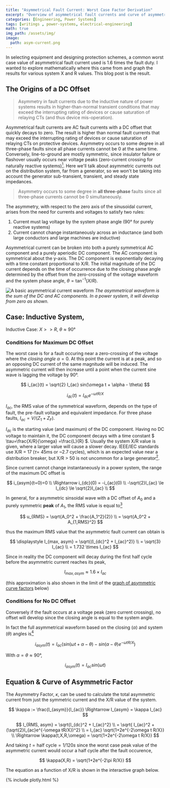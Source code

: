 ```yaml
---
title: "Asymmetrical Fault Current: Worst Case Factor Derivation"
excerpt: "Overview of asymmetrical fault currents and curve of asymmetry factor back-calculation"
categories: [Engineering, Power Systems]
tags: [writings , power-systems, electrical-engineering]
math: true
img_path: /assets/img/
image:
  path: asym-current.png
---
```


In selecting equipment and designing protection schemes, a common worst case value of asymmetrical fault current used is 1.6 times the fault duty. I wanted to explore mathematically where this came from and graph the results for various system X and R values. This blog post is the result.

## The Origins of a DC Offset

> Asymmetry in fault currents due to the inductive nature of power systems results in higher-than-normal transient conditions that may exceed the interrupting rating of devices or cause saturation of relaying CTs (and thus device mis-operation).

Asymmetrical fault currents are AC fault currents with a DC offset that quickly decays to zero. The result is higher than normal fault currents that may exceed the interrupting rating of devices or cause saturation of relaying CTs on protective devices. Asymmetry occurs to some degree in all three-phase faults since all phase currents cannot be 0 at the same time. Conversely, line-to-ground are mostly symmetric, since insulator failure or flashover usually occurs near voltage peaks (zero-current crossing for naturally reactive systems)[^1]. Here we'll talk about asymmetric currents out on the distribution system, far from a generator, so we won't be taking into account the generator sub-transient, transient, and steady state impedances.

> Asymmetry occurs to some degree in __all three-phase__ faults since all three-phase currents cannot be 0 simultaneously.

The asymmetry, with respect to the zero axis of the sinusoidal current, arises from the need for currents and voltages to satisfy two rules: 

1. Current must lag voltage by the system phase angle (90° for purely reactive systems)
2. Current cannot change instantaneously across an inductance (and both large conductors and large machines are inductive)

Asymmetrical current can be broken into both a purely symmetrical AC component and a purely aperiodic DC component. The AC component is symmetrical about the y-axis. The DC component is exponentially decaying with a time constant proportional to X/R. The initial magnitude of the DC current depends on the time of occurrence due to the closing phase angle determined by the offset from the zero-crossing of the voltage waveform and the system phase angle, $\theta=\tan^{-1}(X/R)$.

![A basic asymmetrical current waveform](asym-current.png)
*The asymmetrical waveform is the sum of the DC and AC components. In a power system, it will develop from zero as shown.*

## Case: Inductive System, 

Inductive Case: $X>>R$, $\theta \approx 90°$

### Conditions for Maximum DC Offset

The worst case is for a fault occuring near a zero-crossing of the voltage where the _closing angle_ $\alpha=0$. At this point the current is at a peak, and so an opposing DC current of the same magnitude will be induced. The asymmetric current will then increase until a point when the current sine wave is lagging the voltage by 90°.

$$ i_{ac}(t) = \sqrt{2} I_{ac} sin(\omega t + \alpha - \theta) $$

$$ i_{dc}(t) = I_{dc} e^{-\omega tR/X} $$

$I_{ac}$, the RMS value of the symmetrical waveform, depends on the type of fault, the pre-fault voltage and equivalent impedance. For three phase faults, $I_{ac} = V/(Z_1+Z_F)$.

$I_{dc}$ is the starting value (and maximum) of the DC component. Having no DC voltage to maintain it, the DC component decays with a time constant $ \tau=\frac{X/R}{\omega} =\frac{L}{R} $. Usually the system X/R value is given, where a larger value will cause a slower decay. IEEE/IEC standards use X/R $=$ 17 ($\tau =$ 45ms or ~2.7 cycles), which is an expected value near a distribution breaker, but X/R > 50 is not uncommon for a large generator[^2].

Since current cannot change instantaneously in a power system, the range of the maximum DC offset is

$$
i_{asym}(t=0)=0 \\
\Rightarrow i_{dc}(0) = -i_{ac}(0)  \\
-\sqrt{2}I_{ac} \le I_{dc} \le \sqrt{2}I_{ac} \\
$$

In general, for a asymmetric sinsoidal wave with a DC offset of $A_0$ and a purely symmetric **peak** of $A_1$, the RMS value is equal to[^3]

$$ u_{RMS} = \sqrt{A_0^2 + \frac{A_1^2}{2}} \\
= \sqrt{A_0^2 + A_{1,RMS}^2} $$

thus the maximum RMS value that the asymmetric fault current can obtain is

$$ \displaystyle I_{max, asym} = \sqrt{(I_{dc}^2 + I_{ac}^2)} \\
= \sqrt{3} I_{ac} \\
= 1.732 \times I_{ac} $$

Since in reality the DC component will decay during the first half cycle before the asymmetric current reaches its peak,

$$ I_{max,asym} \approx 1.6 \times I_{ac} $$

(this approximation is also shown in the limit of the [graph of asymmetric curve factors](#equation--curve-of-asymmetric-factor) below)

### Conditions for No DC Offset

Conversely if the fault occurs at a voltage peak (zero current crossing), no offset will develop since the closing angle is equal to the system angle.

In fact the full asymmetrical waveform based on the closing ($\alpha$) and system ($\theta$) angles is[^4]

$$ i_{asym}(t) = I_{ac} (sin(\omega t + \alpha - \theta) - sin(\alpha - \theta) e^{-\omega tR/X}) $$

With $\alpha=\theta\approx 90°$,

$$ i_{asym}(t) = I_{ac}sin(\omega t) $$

## Equation & Curve of Asymmetric Factor

The Asymmetry Factor, $\kappa$, can be used to calculate the total asymmetric current from just the symmetric current and the X/R value of the system.

$$ \kappa := \frac{I_{asym}}{I_{ac}} \Rightarrow I_{asym} = \kappa I_{ac} $$

$$ I_{RMS, asym} = \sqrt{I_{dc}^2 + I_{ac}^2} \\
= \sqrt{ I_{ac}^2 + (\sqrt{2}I_{ac}e^{-\omega tR/X})^2} \\
= I_{ac} \sqrt{1+2e^{-2\omega t R/X}} \\
\Rightarrow \kappa(t,X,R,\omega) = \sqrt{1+2e^{-2\omega t R/X}} $$

And taking $t=\text{half cycle}=1/120s$ since the worst case peak value of the asymmetric current would occur a half cycle after the fault occurence,

$$ \kappa(X,R) = \sqrt{1+2e^{-2\pi R/X}} $$

The equation as a function of X/R is shown in the interactive graph below.

{% include plotly.html %}

<div id="cb165ea6-2b53-4749-a74a-23007c036f6c" style="height: 100%; width: 100%;" class="plotly-graph-div"></div><script type="text/javascript">window.PLOTLYENV=window.PLOTLYENV || {};window.PLOTLYENV.BASE_URL="https://plot.ly";Plotly.newPlot("cb165ea6-2b53-4749-a74a-23007c036f6c", [{"y": [1.0000034873362755, 1.000028318658172, 1.0001264021319973, 1.0003881278823001, 1.0009286475997388, 1.0018657023091548, 1.0033006508323994, 1.0053074808025657, 1.0079294124783176, 1.0111807212848305, 1.0150513483214005, 1.0195125040789026, 1.024522164881904, 1.030029896495041, 1.03598078914381, 1.042318490926619, 1.0489874293778594, 1.0559343521970252, 1.0631093246902337, 1.0704663103987337, 1.077963442940384, 1.0855630769732811, 1.0932316873186607, 1.1009396689200621, 1.108661076818727, 1.1163733345705935, 1.12405693118547, 1.1316951203342005, 1.1392736308532363, 1.1467803941292616, 1.1542052914756635, 1.1615399228792902, 1.168777397311502, 1.1759121440158509, 1.1829397436942921, 1.1898567782306928, 1.1966606974521394, 1.2033497013892498, 1.2099226365229665, 1.2163789045732143, 1.2227183824772698, 1.228941352310948, 1.23504844001557, 1.2410405619028089, 1.2469188780144262, 1.2526847515125499, 1.2583397133673822, 1.2638854316925998, 1.269323685154173, 1.2746563399461732, 1.2798853298877588, 1.2850126392494414, 1.2900402879645538, 1.294970318924072, 1.2998047870902003, 1.3045457501969113, 1.3091952608344455, 1.3137553597400649, 1.3182280701395341, 1.3226153930032403, 1.3269193030978867, 1.3311417457296095, 1.3352846340874005, 1.33934984710716, 1.3433392277866825, 1.34725458189063, 1.35109767699221, 1.354870241804964, 1.358573965763948, 1.3622104988207144, 1.3657814514210098, 1.369288394638028, 1.3727328604375235, 1.3761163420540987, 1.3794402944606348, 1.3827061349151497, 1.385915243571411, 1.389068964141397, 1.3921686045992818, 1.395215437917974, 1.3982107028304447, 1.401155604609136, 1.4040513158576586, 1.406898977309796, 1.4096996986315415, 1.4124545592225168, 1.4151646090136547, 1.4178308692585146, 1.420454333316007, 1.4230359674226651, 1.4255767114529263, 1.4280774796661528, 1.4305391614393674, 1.4329626219848883, 1.4353487030522274, 1.4376982236137759, 1.4400119805339369, 1.4422907492214823, 1.4445352842650128, 1.4467463200514863, 1.4489245713678578, 1.4510707339859297, 1.4531854852305754, 1.4552694845315355, 1.4573233739590272, 1.4593477787434381, 1.461343307779405, 1.4633105541145883, 1.465250095423483, 1.4671624944666077, 1.4690482995354295, 1.4709080448833842, 1.4727422511433605, 1.4745514257320145, 1.4763360632412799, 1.4780966458174438, 1.4798336435281478, 1.4815475147176778, 1.483238706350891, 1.4849076543461353, 1.4865547838974997, 1.4881805097867313, 1.4897852366851516, 1.4913693594458843, 1.4929332633867216, 1.4944773245639178, 1.4960019100372213, 1.4975073781264263, 1.498994078659726, 1.500462353214145, 1.5019125353483054, 1.5033449508277956, 1.50475991784338, 1.5061577472222956, 1.5075387426328684, 1.5089032007826737, 1.510251411610459, 1.5115836584720408, 1.5129002183203788, 1.514201361880027, 1.5154873538161482, 1.5167584528982783, 1.5180149121590167, 1.5192569790478194, 1.5204848955800498, 1.5216988984814608, 1.5228992193282478, 1.524086084682836, 1.5252597162255324, 1.5264203308821938, 1.5275681409480308, 1.5287033542076904, 1.5298261740517316, 1.530936799589619, 1.5320354257593494, 1.5331222434338216, 1.5341974395240603, 1.5352611970793932, 1.5363136953846876, 1.5373551100547367, 1.5383856131258962, 1.5394053731450534, 1.540414555256022, 1.5414133212834442, 1.5424018298142772, 1.543380236276951, 1.5443486930182615, 1.5453073493780818, 1.5462563517619548, 1.5471958437116375, 1.5481259659736626, 1.5490468565659792, 1.549958650842734, 1.550861481557251, 1.5517554789232677, 1.552640770674482, 1.5535174821224604, 1.5543857362129638, 1.5552456535807324, 1.556097352602786, 1.556940949450278, 1.5577765581389522, 1.5586042905782451, 1.5594242566190704, 1.5602365641003317, 1.5610413188942003, 1.5618386249501908, 1.5626285843380803, 1.563411297289694, 1.564186862239603, 1.5649553758647559, 1.565716933123086, 1.566471627291117, 1.5672195500005979, 1.5679607912742008, 1.5686954395603028, 1.5694235817668816, 1.570145303294552, 1.570860688068764, 1.5715698185711922, 1.5722727758703348, 1.572969639651348, 1.5736604882451373, 1.5743453986567253, 1.5750244465929182, 1.575697706489291, 1.5763652515365083, 1.5770271537060032, 1.5776834837750282, 1.5783343113510988, 1.5789797048958454, 1.5796197317482898, 1.5802544581475628, 1.5808839492550777, 1.5815082691761744, 1.5821274809812513, 1.582741646726394, 1.5833508274735184, 1.583955083310042, 1.5845544733680912, 1.585149055843263, 1.5857388880129488, 1.586324026254234, 1.586904526061384, 1.5874804420629294, 1.5880518280383558, 1.5886187369344174, 1.5891812208810736, 1.5897393312070687, 1.5902931184551565, 1.5908426323969833, 1.591387922047635, 1.5919290356798623, 1.592466020837984, 1.5929989243514844, 1.5935277923483104, 1.5940526702678715, 1.5945736028737578, 1.5950906342661773, 1.5956038078941208, 1.596113166567265, 1.5966187524676134, 1.5971206071608894, 1.597618771607681, 1.5981132861743477, 1.5986041906436934, 1.5990915242254118, 1.5995753255663108, 1.6000556327603168, 1.6005324833582728, 1.6010059143775266, 1.601475962311318, 1.6019426631379723, 1.602406052329899, 1.6028661648624065, 1.6033230352223315, 1.6037766974164933, 1.6042271849799712, 1.6046745309842145, 1.605118768044986, 1.605559928330143, 1.6059980435672614, 1.6064331450511047, 1.6068652636509435, 1.6072944298177252, 1.6077206735911043, 1.6081440246063272, 1.6085645121009835, 1.6089821649216225, 1.609397011530237, 1.6098090800106215, 1.6102183980746048, 1.6106249930681587, 1.611028891977389, 1.6114301214344096, 1.611828707723102, 1.6122246767847634, 1.6126180542236463, 1.6130088653123904, 1.6133971349973508, 1.6137828879038254, 1.6141661483411809, 1.6145469403078823, 1.614925287496426, 1.615301213298182, 1.6156747408081424, 1.6160458928295822, 1.6164146918786322, 1.6167811601887656, 1.617145319715205, 1.6175071921392417, 1.6178667988724797, 1.6182241610609998, 1.6185792995894475, 1.6189322350850441, 1.6192829879215282], "x": [0.5, 0.6, 0.7, 0.7999999999999999, 0.8999999999999999, 0.9999999999999999, 1.0999999999999999, 1.1999999999999997, 1.2999999999999998, 1.4, 1.4999999999999998, 1.5999999999999996, 1.6999999999999997, 1.7999999999999998, 1.8999999999999997, 1.9999999999999996, 2.0999999999999996, 2.1999999999999997, 2.3, 2.3999999999999995, 2.4999999999999996, 2.5999999999999996, 2.6999999999999993, 2.7999999999999994, 2.8999999999999995, 2.9999999999999996, 3.0999999999999996, 3.1999999999999993, 3.2999999999999994, 3.3999999999999995, 3.499999999999999, 3.599999999999999, 3.6999999999999993, 3.7999999999999994, 3.8999999999999995, 3.999999999999999, 4.1, 4.199999999999999, 4.299999999999999, 4.399999999999999, 4.499999999999999, 4.599999999999999, 4.699999999999999, 4.799999999999999, 4.899999999999999, 4.999999999999999, 5.099999999999999, 5.199999999999999, 5.299999999999999, 5.399999999999999, 5.499999999999999, 5.599999999999999, 5.699999999999999, 5.799999999999999, 5.899999999999999, 5.999999999999999, 6.099999999999999, 6.199999999999998, 6.299999999999999, 6.399999999999999, 6.499999999999998, 6.599999999999999, 6.699999999999998, 6.799999999999999, 6.899999999999999, 6.999999999999998, 7.099999999999999, 7.199999999999998, 7.299999999999999, 7.399999999999999, 7.499999999999998, 7.599999999999999, 7.699999999999998, 7.799999999999998, 7.899999999999999, 7.999999999999998, 8.099999999999998, 8.2, 8.299999999999997, 8.399999999999999, 8.499999999999998, 8.599999999999998, 8.699999999999998, 8.799999999999999, 8.899999999999999, 8.999999999999998, 9.099999999999998, 9.199999999999998, 9.299999999999997, 9.399999999999999, 9.499999999999998, 9.599999999999998, 9.699999999999998, 9.799999999999997, 9.899999999999999, 9.999999999999998, 10.099999999999998, 10.199999999999998, 10.299999999999997, 10.399999999999999, 10.499999999999998, 10.599999999999998, 10.699999999999998, 10.799999999999997, 10.899999999999999, 10.999999999999998, 11.099999999999998, 11.199999999999998, 11.299999999999997, 11.399999999999997, 11.499999999999998, 11.599999999999998, 11.699999999999998, 11.799999999999997, 11.899999999999997, 11.999999999999998, 12.099999999999998, 12.199999999999998, 12.299999999999997, 12.399999999999997, 12.499999999999996, 12.599999999999998, 12.699999999999998, 12.799999999999997, 12.899999999999997, 12.999999999999996, 13.099999999999998, 13.199999999999998, 13.299999999999997, 13.399999999999997, 13.499999999999996, 13.599999999999998, 13.699999999999998, 13.799999999999997, 13.899999999999997, 13.999999999999996, 14.099999999999998, 14.199999999999998, 14.299999999999997, 14.399999999999997, 14.499999999999996, 14.599999999999996, 14.699999999999998, 14.799999999999997, 14.899999999999997, 14.999999999999996, 15.099999999999996, 15.199999999999998, 15.299999999999997, 15.399999999999997, 15.499999999999996, 15.599999999999996, 15.699999999999996, 15.799999999999997, 15.899999999999997, 15.999999999999996, 16.099999999999994, 16.199999999999996, 16.299999999999997, 16.4, 16.499999999999996, 16.599999999999998, 16.699999999999996, 16.799999999999997, 16.899999999999995, 16.999999999999996, 17.099999999999998, 17.199999999999996, 17.299999999999997, 17.399999999999995, 17.499999999999996, 17.599999999999998, 17.699999999999996, 17.799999999999997, 17.899999999999995, 17.999999999999996, 18.099999999999994, 18.199999999999996, 18.299999999999997, 18.399999999999995, 18.499999999999996, 18.599999999999994, 18.699999999999996, 18.799999999999997, 18.899999999999995, 18.999999999999996, 19.099999999999994, 19.199999999999996, 19.299999999999997, 19.399999999999995, 19.499999999999996, 19.599999999999994, 19.699999999999996, 19.799999999999997, 19.899999999999995, 19.999999999999996, 20.099999999999994, 20.199999999999996, 20.299999999999997, 20.399999999999995, 20.499999999999996, 20.599999999999994, 20.699999999999996, 20.799999999999997, 20.899999999999995, 20.999999999999996, 21.099999999999994, 21.199999999999996, 21.299999999999997, 21.399999999999995, 21.499999999999996, 21.599999999999994, 21.699999999999996, 21.799999999999994, 21.899999999999995, 21.999999999999996, 22.099999999999994, 22.199999999999996, 22.299999999999994, 22.399999999999995, 22.499999999999996, 22.599999999999994, 22.699999999999996, 22.799999999999994, 22.899999999999995, 22.999999999999996, 23.099999999999994, 23.199999999999996, 23.299999999999994, 23.399999999999995, 23.499999999999996, 23.599999999999994, 23.699999999999996, 23.799999999999994, 23.899999999999995, 23.999999999999996, 24.099999999999994, 24.199999999999996, 24.299999999999994, 24.399999999999995, 24.499999999999993, 24.599999999999994, 24.699999999999996, 24.799999999999994, 24.899999999999995, 24.999999999999993, 25.099999999999994, 25.199999999999996, 25.299999999999994, 25.399999999999995, 25.499999999999993, 25.599999999999994, 25.699999999999996, 25.799999999999994, 25.899999999999995, 25.999999999999993, 26.099999999999994, 26.199999999999996, 26.299999999999994, 26.399999999999995, 26.499999999999993, 26.599999999999994, 26.699999999999996, 26.799999999999994, 26.899999999999995, 26.999999999999993, 27.099999999999994, 27.199999999999996, 27.299999999999994, 27.399999999999995, 27.499999999999993, 27.599999999999994, 27.699999999999996, 27.799999999999994, 27.899999999999995, 27.999999999999993, 28.099999999999994, 28.199999999999992, 28.299999999999994, 28.399999999999995, 28.499999999999993, 28.599999999999994, 28.699999999999992, 28.799999999999994, 28.899999999999995, 28.999999999999993, 29.099999999999994, 29.199999999999992, 29.299999999999994, 29.399999999999995, 29.499999999999993, 29.599999999999994, 29.699999999999992, 29.799999999999994, 29.899999999999995, 29.999999999999993], "mode": "markers+lines", "name": "t=1/120s"}], {"title": "Curve of Asymmetry Factors", "xaxis": {"type": "log", "dtick": "D1", "title": "X/R"}, "yaxis": {"type": "log"}}, {"linkText": "Export to plot.ly", "showLink": true})</script>

## References

[^1]: Zocholl, Stanley E., _Analyzing and Applying Current Transformers_.

[^2]: Yuen, Moon H. "Short Circuit ABC--Learn It in an Hour, Use It Anywhere, Memorize No Formula."

[^3]: <https://masteringelectronicsdesign.com/how-to-derive-the-rms-value-of-a-sine-wave-with-a-dc-offset/>

[^4]: de Metz-Noblat, Benoit, Frédéric Dumas, and Georges Thomasset. "Calculation of short-circuit currents." _Cahier technique 158_
